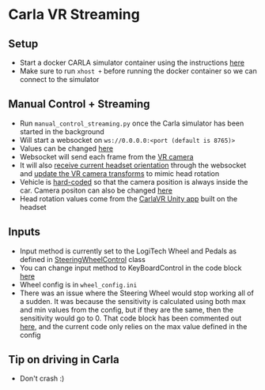 # Carla VR Streaming

## Setup
- Start a docker CARLA simulator container using the instructions [here](https://github.com/UCR-CISL/Carla-dockers)
- Make sure to run `xhost +` before running the docker container so we can connect to the simulator

## Manual Control + Streaming
- Run ```manual_control_streaming.py``` once the Carla simulator has been started in the background
- Will start a websocket on `ws://0.0.0.0:<port (default is 8765)>`
- Values can be changed [here](https://github.com/skyguy-netizen/CarlaVRStreaming/blob/main/manual_control_streaming.py#L315)
- Websocket will send each frame from the [VR camera](https://github.com/skyguy-netizen/CarlaVRStreaming/blob/main/manual_control_streaming.py#L1394C13-L1394C17)
- It will also [receive current headset orientation](https://github.com/skyguy-netizen/CarlaVRStreaming/blob/028093afc9c29aa198c56b6f42a43d3e757108de/manual_control_streaming.py#L248) through the websocket and [update the VR camera transforms](https://github.com/skyguy-netizen/CarlaVRStreaming/blob/028093afc9c29aa198c56b6f42a43d3e757108de/manual_control_streaming.py#L1477) to mimic head rotation
- Vehicle is [hard-coded](https://github.com/skyguy-netizen/CarlaVRStreaming/blob/028093afc9c29aa198c56b6f42a43d3e757108de/manual_control_streaming.py#L333) so that the camera position is always inside the car. Camera positon can also be changed [here](https://github.com/skyguy-netizen/CarlaVRStreaming/blob/028093afc9c29aa198c56b6f42a43d3e757108de/manual_control_streaming.py#L1394)
- Head rotation values come from the [CarlaVR Unity app](https://github.com/skyguy-netizen/CarlaVR) built on the headset


## Inputs
- Input method is currently set to the LogiTech Wheel and Pedals as defined in [SteeringWheelControl](https://github.com/skyguy-netizen/CarlaVRStreaming/blob/028093afc9c29aa198c56b6f42a43d3e757108de/manual_control_streaming.py#L757) class
- You can change input method to KeyBoardControl in the code block [here](https://github.com/skyguy-netizen/CarlaVRStreaming/blob/028093afc9c29aa198c56b6f42a43d3e757108de/manual_control_streaming.py#L1736-L1755)
- Wheel config is in `wheel_config.ini`
- There was an issue where the Steering Wheel would stop working all of a sudden. It was because the sensitivity is calculated using both max and min values from the config, but if they are the same, then the sensitivity would go to 0. That code block has been commented out [here](https://github.com/skyguy-netizen/CarlaVRStreaming/blob/028093afc9c29aa198c56b6f42a43d3e757108de/manual_control_streaming.py#L889-L897), and the current code only relies on the max value defined in the config 

## Tip on driving in Carla
- Don't crash :)
